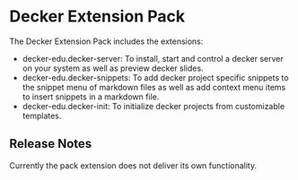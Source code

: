 # Decker Extension Pack

The Decker Extension Pack includes the extensions:

- decker-edu.decker-server: To install, start and control a decker server on your system as well as preview decker slides.
- decker-edu.decker-snippets: To add decker project specific snippets to the snippet menu of markdown files as well as add context menu items to insert snippets in a markdown file.
- decker-edu.decker-init: To initialize decker projects from customizable templates.

## Release Notes

Currently the pack extension does not deliver its own functionality.
